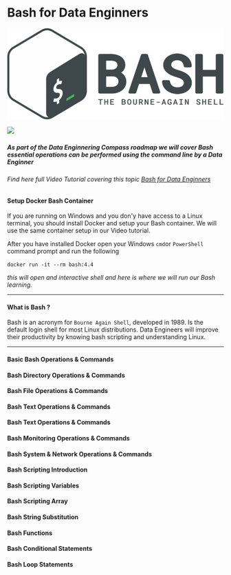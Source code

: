 # Bash for Data Enginners 
![Data Engineering Compass](https://github.com/InsightByte/DataEngineering-Compass/blob/main/assets/images/Gnu-bash-logo.png)


![](https://i.imgur.com/waxVImv.png) 

##### As part of the Data Enginnering Compass roadmap we will cover Bash essential operations can be performed using the command line by a Data Enginner


###### _Find here full Video Tutorial covering this topic_ [Bash for Data Enginners]() 

#### Setup Docker Bash Container
 If you are running on Windows and you don'y have access to a Linux terminal, you should install Docker and setup your Bash container. 
We will use the same container setup in our Video tutorial.

 After you have installed Docker open your Windows `cmd`or `PowerShell` command prompt and run the following
```
docker run -it --rm bash:4.4
```
_this will open and interactive shell and here is where we will run our Bash learning._
___
#### What is Bash ?
Bash is an acronym for `Bourne Again Shell`, developed in 1989. Is the default login shell for most Linux distributions.
Data Engineers will improve their productivity by knowing bash scripting and understanding Linux. 

___
#### Basic Bash Operations & Commands

#### Bash Directory Operations & Commands
#### Bash File Operations & Commands
#### Bash Text Operations & Commands
#### Bash Text Operations & Commands
#### Bash Monitoring Operations & Commands
#### Bash System & Network Operations & Commands
#### Bash Scripting Introduction
#### Bash Scripting Variables
#### Bash Scripting Array
#### Bash String Substitution
#### Bash Functions
#### Bash Conditional Statements 
#### Bash Loop Statements


